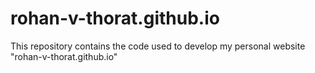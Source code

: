 # rohan-v-thorat.github.io

This repository contains the code used to develop my personal website "rohan-v-thorat.github.io"
